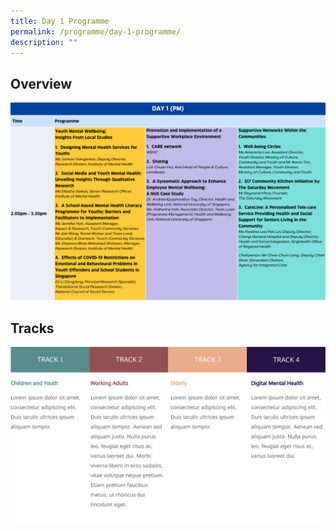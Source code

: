 ```yaml
---
title: Day 1 Programme
permalink: /programme/day-1-programme/
description: ""
---
```

## Overview
![](/images/day%201%20(pm).png)
## Tracks
![](/images/Tracks.png)
